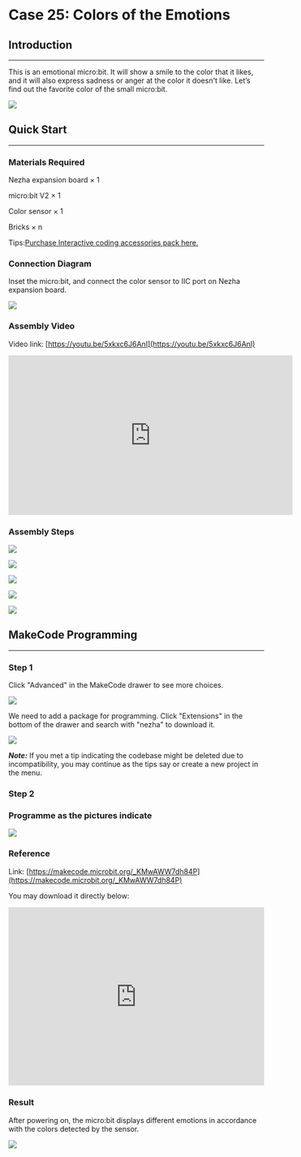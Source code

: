 # Case 25: Colors of the Emotions

## Introduction
---
This is an emotional micro:bit. It will show a smile to the color that it likes, and it will also express sadness or anger at the color it doesn't like. Let’s find out the favorite color of the small micro:bit.

![](./images/case_25_01.png)

## Quick Start 
---


### Materials Required


Nezha expansion board × 1

micro:bit V2 × 1

Color sensor  × 1

Bricks × n

Tips:[Purchase Interactive coding accessories pack here.](https://www.elecfreaks.com/interactive-coding-accessories-pack.html)


### Connection Diagram 

Inset the micro:bit, and connect the color sensor to IIC port on Nezha expansion board. 


![](./images/case_25_03.png)



### Assembly Video

Video link: [https://youtu.be/5xkxc6J6AnI](https://youtu.be/5xkxc6J6AnI)

<iframe width="560" height="315" src="https://www.youtube.com/embed/5xkxc6J6AnI" title="YouTube video player" frameborder="0" allow="accelerometer; autoplay; clipboard-write; encrypted-media; gyroscope; picture-in-picture" allowfullscreen></iframe>


### Assembly Steps

![](./images/case_step_25_01.png)

![](./images/case_step_25_02.png)

![](./images/case_step_25_03.png)

![](./images/case_step_25_04.png)

![](./images/case_step_25_05.png)




## MakeCode Programming 
---



### Step 1



Click "Advanced" in the MakeCode drawer to see more choices. 

![](./images/case_01_10.png)




We need to add a package for programming. Click "Extensions" in the bottom of the drawer and search with "nezha" to download it. 

![](./images/case_03_09.png)


***Note:*** If you met a tip indicating the codebase might be deleted due to incompatibility, you may continue as the tips say or create a new project in the menu. 

### Step 2


### Programme as the pictures indicate


![](./images/case_25_10.png)



### Reference
Link: [https://makecode.microbit.org/_KMwAWW7dh84P](https://makecode.microbit.org/_KMwAWW7dh84P)

You may download it directly below: 

<div style="position:relative;height:0;padding-bottom:70%;overflow:hidden;"><iframe style="position:absolute;top:0;left:0;width:100%;height:100%;" src="https://makecode.microbit.org/#pub:_KMwAWW7dh84P" frameborder="0" sandbox="allow-popups allow-forms allow-scripts allow-same-origin"></iframe></div>  


### Result
After powering on, the micro:bit displays different emotions in accordance with the colors detected by the sensor. 

![](./images/case-gif-25.gif)

